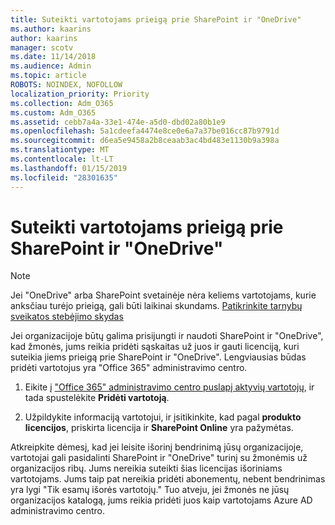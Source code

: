 ```yaml
---
title: Suteikti vartotojams prieigą prie SharePoint ir "OneDrive"
ms.author: kaarins
author: kaarins
manager: scotv
ms.date: 11/14/2018
ms.audience: Admin
ms.topic: article
ROBOTS: NOINDEX, NOFOLLOW
localization_priority: Priority
ms.collection: Adm_O365
ms.custom: Adm_O365
ms.assetid: cebb7a4a-33e1-474e-a5d0-dbd02a80b1e9
ms.openlocfilehash: 5a1cdeefa4474e8ce0e6a7a37be016cc87b9791d
ms.sourcegitcommit: d6ea5e9458a2b8ceaab3ac4bd483e1130b9a398a
ms.translationtype: MT
ms.contentlocale: lt-LT
ms.lasthandoff: 01/15/2019
ms.locfileid: "28301635"
---
```

# <a name="give-users-access-to-sharepoint-and-onedrive"></a>Suteikti vartotojams prieigą prie SharePoint ir "OneDrive"

> [!NOTE]
> Jei "OneDrive" arba SharePoint svetainėje nėra keliems vartotojams, kurie anksčiau turėjo prieigą, gali būti laikinai skundams. [Patikrinkite tarnybų sveikatos stebėjimo skydas](https://portal.office.com/adminportal/home#/servicehealth)
  
Jei organizacijoje būtų galima prisijungti ir naudoti SharePoint ir "OneDrive", kad žmonės, jums reikia pridėti sąskaitas už juos ir gauti licenciją, kuri suteikia jiems prieigą prie SharePoint ir "OneDrive". Lengviausias būdas pridėti vartotojus yra "Office 365" administravimo centro.
  
1. Eikite į ["Office 365" administravimo centro puslapį aktyvių vartotojų](https://portal.office.com/adminportal/home#/users), ir tada spustelėkite **Pridėti vartotoją**.
    
2. Užpildykite informaciją vartotojui, ir įsitikinkite, kad pagal **produkto licencijos**, priskirta licencija ir **SharePoint Online** yra pažymėtas. 
    
Atkreipkite dėmesį, kad jei leisite išorinį bendrinimą jūsų organizacijoje, vartotojai gali pasidalinti SharePoint ir "OneDrive" turinį su žmonėmis už organizacijos ribų. Jums nereikia suteikti šias licencijas išoriniams vartotojams. Jums taip pat nereikia pridėti abonementų, nebent bendrinimas yra lygi "Tik esamų išorės vartotojų." Tuo atveju, jei žmonės ne jūsų organizacijos katalogą, jums reikia pridėti juos kaip vartotojams Azure AD administravimo centro.
  

